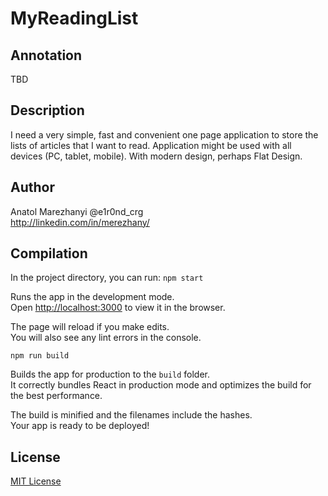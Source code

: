 # MyReadingList

## Annotation
TBD

## Description
I need a very simple, fast and convenient one page application to store the lists of articles that I want to read. Application might be used with all devices (PC, tablet, mobile). With modern design, perhaps Flat Design.

## Author
Anatol Marezhanyi @e1r0nd_crg<br>
http://linkedin.com/in/merezhany/

## Compilation
In the project directory, you can run: `npm start`

Runs the app in the development mode.<br>
Open [http://localhost:3000](http://localhost:3000) to view it in the browser.

The page will reload if you make edits.<br>
You will also see any lint errors in the console.

`npm run build`

Builds the app for production to the `build` folder.<br>
It correctly bundles React in production mode and optimizes the build for the best performance.

The build is minified and the filenames include the hashes.<br>
Your app is ready to be deployed!

## License
[MIT License](LICENSE.md) 
